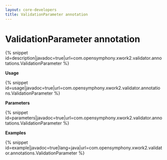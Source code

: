 ```yaml
---
layout: core-developers
title: ValidationParameter annotation
---
```


# ValidationParameter annotation


{% snippet id=description|javadoc=true|url=com.opensymphony.xwork2.validator.annotations.ValidationParameter %}

__Usage__



{% snippet id=usage|javadoc=true|url=com.opensymphony.xwork2.validator.annotations.ValidationParameter %}

__Parameters__



{% snippet id=parameters|javadoc=true|url=com.opensymphony.xwork2.validator.annotations.ValidationParameter %}

__Examples__



{% snippet id=example|javadoc=true|lang=java|url=com.opensymphony.xwork2.validator.annotations.ValidationParameter %}
